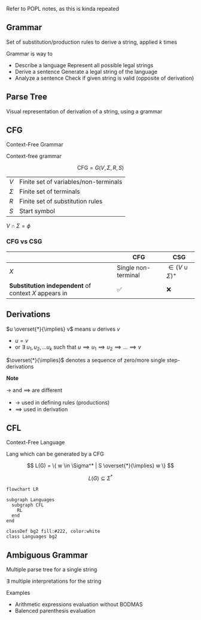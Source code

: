 Refer to POPL notes, as this is kinda repeated

## Grammar

Set of substitution/production rules to derive a string, applied $k$ times

Grammar is way to

- Describe a language
  Represent all possible legal strings
- Derive a sentence
  Generate a legal string of the language
- Analyze a sentence
  Check if given string is valid (opposite of derivation)

## Parse Tree

Visual representation of derivation of a string, using a grammar

## CFG

Context-Free Grammar

Context-free grammar

$$
\text{CFG} = G(V, \Sigma, R, S)
$$

|          |                                       |
| -------- | ------------------------------------- |
| $V$      | Finite set of variables/non-terminals |
| $\Sigma$ | Finite set of terminals               |
| $R$      | Finite set of substitution rules      |
| $S$      | Start symbol                          |

$V \cap \Sigma = \phi$

### CFG vs CSG

|                                                        | CFG                 | CSG                     |
| ------------------------------------------------------ | ------------------- | ----------------------- |
| $X$                                                    | Single non-terminal | $\in (V \cup \Sigma)^+$ |
| **Substitution independent** of context $X$ appears in | ✅                   | ❌                       |

## Derivations

$u \overset{*}{\implies} v$ means $u$ derives $v$

- $u = v$
- or
  $\exists \ u_1, u_2, \dots u_k$ such that $u \implies u_1 \implies u_2 \implies \dots \implies v$

$\overset{*}{\implies}$ denotes a sequence of zero/more single step-derivations

**Note**

$\to$ and $\implies$ are diﬀerent

- $\to$ used in deﬁning rules (productions)
- $\implies$ used in derivation

## CFL

Context-Free Language

Lang which can be generated by a CFG

$$
L(G) = \{ w \in \Sigma^* | S \overset{*}{\implies} w \}
$$

$$
L(G) \subseteq \Sigma^*
$$

```mermaid
flowchart LR

subgraph Languages
  subgraph CFL
    RL
  end
end

classDef bg2 fill:#222, color:white
class Languages bg2
```

## Ambiguous Grammar

Multiple parse tree for a single string

$\exists$ multiple interpretations for the string

Examples

-  Arithmetic expressions evaluation without BODMAS
- Balenced parenthesis evaluation